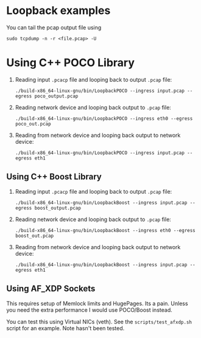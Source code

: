 # Loopback examples


You can tail the pcap output file using

```
sudo tcpdump -n -r <file.pcap> -U
```

# Using C++ POCO Library

1. Reading input `.pcacp` file and looping back to output `.pcap` file:

    ```
    ./build-x86_64-linux-gnu/bin/LoopbackPOCO --ingress input.pcap --egress poco_output.pcap
    ```

2. Reading network device and looping back output to `.pcap` file:

    ```
    ./build-x86_64-linux-gnu/bin/LoopbackPOCO --ingress eth0 --egress poco_out.pcap
    ```

3. Reading from network device and looping back output to network device:

    ```
    ./build-x86_64-linux-gnu/bin/LoopbackPOCO --ingress input.pcap --egress eth1
    ```

## Using C++ Boost Library

1. Reading input `.pcacp` file and looping back to output `.pcap` file:

    ```
    ./build-x86_64-linux-gnu/bin/LoopbackBoost --ingress input.pcap --egress boost_output.pcap
    ```

2. Reading network device and looping back output to `.pcap` file:

    ```
    ./build-x86_64-linux-gnu/bin/LoopbackBoost --ingress eth0 --egress boost_out.pcap
    ```

3. Reading from network device and looping back output to network device:

    ```
    ./build-x86_64-linux-gnu/bin/LoopbackBoost --ingress input.pcap --egress eth1
    ```

## Using AF_XDP Sockets

This requires setup of Memlock limits and HugePages. Its a pain. Unless you need the extra performance I would use POCO/Boost instead.

You can test this using Virtual NICs (veth). See the `scripts/test_afxdp.sh` script for an example. Note hasn't been tested.